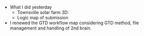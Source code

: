 - What I did yesterday
	- Townsville solar farm 3D:
	- Logic map of submission
- I renewed the GTD workflow map considering GTD method, file management and handling of 2nd brain.